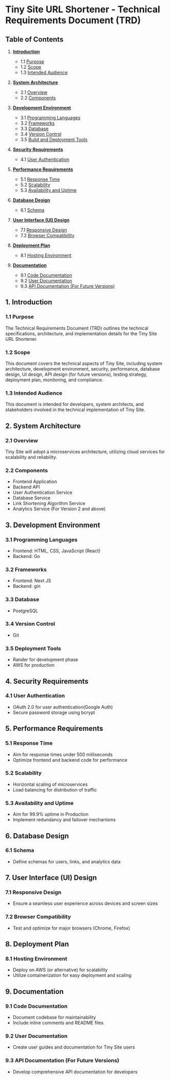 # Tiny Site URL Shortener - Technical Requirements Document (TRD)

## Table of Contents

1. **[Introduction](#1-introduction)**

    - 1.1 [Purpose](#11-purpose)
    - 1.2 [Scope](#12-scope)
    - 1.3 [Intended Audience](#13-intended-audience)

2. **[System Architecture](#2-system-architecture)**

    - 2.1 [Overview](#21-overview)
    - 2.2 [Components](#22-components)

3. **[Development Environment](#3-development-environment)**

    - 3.1 [Programming Languages](#31-programming-languages)
    - 3.2 [Frameworks](#32-frameworks)
    - 3.3 [Database](#33-database)
    - 3.4 [Version Control](#34-version-control)
    - 3.5 [Build and Deployment Tools](#35-build-and-deployment-tools)

4. **[Security Requirements](#4-security-requirements)**

    - 4.1 [User Authentication](#41-user-authentication)

5. **[Performance Requirements](#5-performance-requirements)**

    - 5.1 [Response Time](#51-response-time)
    - 5.2 [Scalability](#52-scalability)
    - 5.3 [Availability and Uptime](#53-availability-and-uptime)

6. **[Database Design](#6-database-design)**

    - 6.1 [Schema](#61-schema)

7. **[User Interface (UI) Design](#7-user-interface-ui-design)**

    - 7.1 [Responsive Design](#71-responsive-design)
    - 7.2 [Browser Compatibility](#72-browser-compatibility)

8. **[Deployment Plan](#8-deployment-plan)**

    - 8.1 [Hosting Environment](#81-hosting-environment)

9. **[Documentation](#9-documentation)**
    - 9.1 [Code Documentation](#91-code-documentation)
    - 9.2 [User Documentation](#92-user-documentation)
    - 9.3 [API Documentation (For Future Versions)](#93-api-documentation-for-future-versions)

## 1. Introduction

### 1.1 Purpose

The Technical Requirements Document (TRD) outlines the technical specifications, architecture, and implementation details for the Tiny Site URL Shortener.

### 1.2 Scope

This document covers the technical aspects of Tiny Site, including system architecture, development environment, security, performance, database design, UI design, API design (for future versions), testing strategy, deployment plan, monitoring, and compliance.

### 1.3 Intended Audience

This document is intended for developers, system architects, and stakeholders involved in the technical implementation of Tiny Site.

## 2. System Architecture

### 2.1 Overview

Tiny Site will adopt a microservices architecture, utilizing cloud services for scalability and reliability.

### 2.2 Components

-   Frontend Application
-   Backend API
-   User Authentication Service
-   Database Service
-   Link Shortening Algorithm Service
-   Analytics Service (For Version 2 and above)

## 3. Development Environment

### 3.1 Programming Languages

-   Frontend: HTML, CSS, JavaScript (React)
-   Backend: Go

### 3.2 Frameworks

-   Frontend: Next JS
-   Backend: gin

### 3.3 Database

-   PostgreSQL

### 3.4 Version Control

-   Git

### 3.5 Deployment Tools

-   Rander for development phase
-   AWS for production

## 4. Security Requirements

### 4.1 User Authentication

-   OAuth 2.0 for user authentication(Google Auth)
-   Secure password storage using bcrypt

## 5. Performance Requirements

### 5.1 Response Time

-   Aim for response times under 500 milliseconds
-   Optimize frontend and backend code for performance

### 5.2 Scalability

-   Horizontal scaling of microservices
-   Load balancing for distribution of traffic

### 5.3 Availability and Uptime

-   Aim for 99.9% uptime in Production
-   Implement redundancy and failover mechanisms

## 6. Database Design

### 6.1 Schema

-   Define schemas for users, links, and analytics data

## 7. User Interface (UI) Design

### 7.1 Responsive Design

-   Ensure a seamless user experience across devices and screen sizes

### 7.2 Browser Compatibility

-   Test and optimize for major browsers (Chrome, Firefox)

## 8. Deployment Plan

### 8.1 Hosting Environment

-   Deploy on AWS (or alternative) for scalability
-   Utilize containerization for easy deployment and scaling

## 9. Documentation

### 9.1 Code Documentation

-   Document codebase for maintainability
-   Include inline comments and README files

### 9.2 User Documentation

-   Create user guides and documentation for Tiny Site users

### 9.3 API Documentation (For Future Versions)

-   Develop comprehensive API documentation for developers
